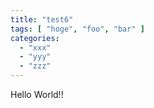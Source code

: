 ```yaml
---
title: "test6"
tags: [ "hoge", "foo", "bar" ]
categories:
  - "xxx"
  - "yyy"
  - "zzz"
---
```


Hello World!!
